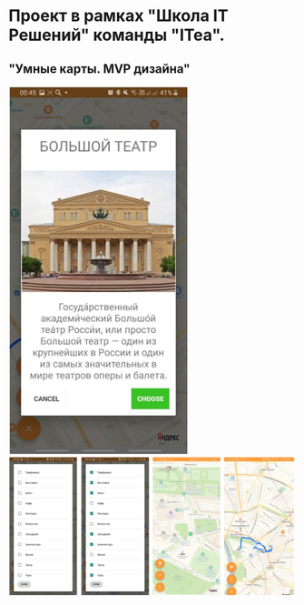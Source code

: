 # Проект в рамках "Школа IT Решений" команды "ITea".
## "Умные карты. MVP дизайна"
![Alt](https://github.com/Alexx221x/ITea_project/blob/master/screen1.png?raw=true)![Alt](https://github.com/Alexx221x/ITea_project/blob/master/screen2.png?raw=true)
